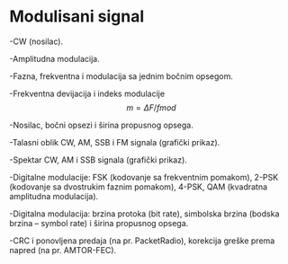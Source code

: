 # Modulisani signal

-CW (nosilac).

-Amplitudna modulacija.

-Fazna, frekventna i modulacija sa jednim bočnim opsegom.

-Frekventna devijacija i indeks modulacije $$m=ΔF/fmod$$

-Nosilac, bočni opsezi i širina propusnog opsega.

-Talasni oblik CW, AM, SSB i FM signala (grafički prikaz).

-Spektar CW, AM i SSB signala (grafički prikaz).

-Digitalne modulacije: FSK (kodovanje sa frekventnim pomakom), 2-PSK (kodovanje sa dvostrukim faznim pomakom), 4-PSK, QAM (kvadratna amplitudna modulacija).

-Digitalna modulacija: brzina protoka (bit rate), simbolska brzina (bodska brzina – symbol rate) i širina propusnog opsega.

-CRC i ponovljena predaja (na pr. PacketRadio), korekcija greške prema napred (na pr. AMTOR-FEC).  
